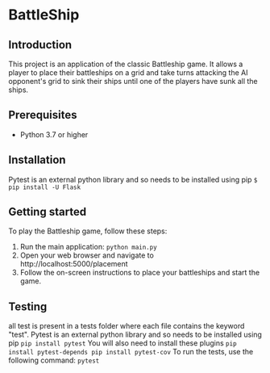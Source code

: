 # BattleShip

## Introduction
This project is an application of the classic Battleship game. It allows a player to place their battleships on a grid and take turns attacking the AI opponent's grid to sink their ships until one of the players have sunk all the ships.

## Prerequisites

- Python 3.7 or higher

## Installation
Pytest is an external python library and so needs to be installed using pip
`$ pip install -U Flask`

## Getting started
To play the Battleship game, follow these steps:
1) Run the main application:
   `python main.py`
2) Open your web browser and navigate to http://localhost:5000/placement
3) Follow the on-screen instructions to place your battleships and start the game.

## Testing
all test is present in a tests folder where each file contains the keyword "test". 
Pytest is an external python library and so needs to be installed using pip
`pip install pytest`
You will also need to install these plugins
``pip install pytest-depends
pip install pytest-cov``
To run the tests, use the following command:
`pytest`
